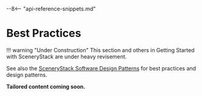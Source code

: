 --8<-- "api-reference-snippets.md"

# Best Practices

!!! warning "Under Construction"
    This section and others in Getting Started with SceneryStack are under heavy revisement.

<!-- TODO: pull things from <https://scenerystack.org/info-sync/software_design_patterns/> -->

See also the [SceneryStack Software Design Patterns](https://scenerystack.org/info-sync/software_design_patterns/) for best practices and design patterns.

**Tailored content coming soon.**
